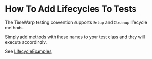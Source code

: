 # How To Add Lifecycles To Tests

The TimeWarp testing convention supports `Setup` and `Cleanup` lifecycle methods.

Simply add methods with these names to your test class and they will execute accordingly.

See [LifecycleExamples](../../../../Tests/TimeWarp.Blazor.Testing/ConventionTests/LifecycleExamples.cs)
